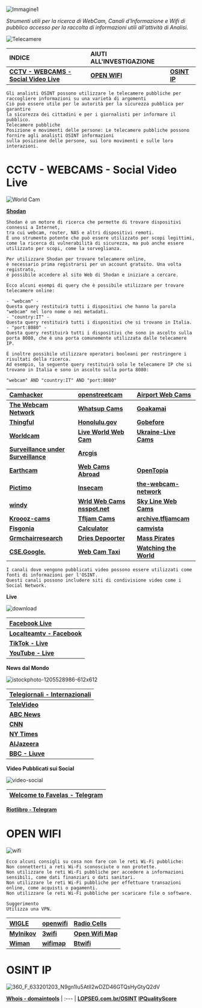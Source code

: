 ![Immagine1](https://github.com/CScorza/OSINTSurveillance/assets/98583912/8a4d4fe5-114d-436b-90d1-4e128db5f2f9)

*Strumenti utili per la ricerca di WebCam, Canali d'Informazione e Wifi di pubblico accesso per la raccolta di informazioni utili all'attività di Analisi.*


![Telecamere](https://github.com/CScorza/OSINTSurveillance/assets/98583912/33a5859d-6d5f-4e1b-ac5f-98ee20e8e31e)


|**INDICE**|**AIUTI ALL'INVESTIGAZIONE**||
| :--- | :--- | :--- |
|[**CCTV - WEBCAMS - Social Video Live**](https://github.com/CScorza/OSINTSurveillance/tree/main#cctv---webcams---social-video-live)|[**OPEN WIFI**](https://github.com/CScorza/OSINTSurveillance/tree/main#open-wifi)|[**OSINT IP**](https://github.com/CScorza/OSINTSurveillance/tree/osint-ip)|

```
Gli analisti OSINT possono utilizzare le telecamere pubbliche per raccogliere informazioni su una varietà di argomenti
Ciò può essere utile per le autorità per la sicurezza pubblica per garantire
la sicurezza dei cittadini e per i giornalisti per informare il pubblico. 
Telecamere pubbliche
Posizione e movimenti delle persone: Le telecamere pubbliche possono fornire agli analisti OSINT informazioni
sulla posizione delle persone, sui loro movimenti e sulle loro interazioni. 
```

# CCTV - WEBCAMS - Social Video Live
![World Cam](https://user-images.githubusercontent.com/98583912/202259674-34a165d5-98af-44e7-aae0-4a108b15de49.gif)

[**Shodan**](https://www.shodan.io/)

```
Shodan è un motore di ricerca che permette di trovare dispositivi connessi a Internet, 
tra cui webcam, router, NAS e altri dispositivi remoti.
È uno strumento potente che può essere utilizzato per scopi legittimi, 
come la ricerca di vulnerabilità di sicurezza, ma può anche essere utilizzato per scopi, come la sorveglianza.

Per utilizzare Shodan per trovare telecamere online, 
è necessario prima registrarsi per un account gratuito. Una volta registrato, 
è possibile accedere al sito Web di Shodan e iniziare a cercare.

Ecco alcuni esempi di query che è possibile utilizzare per trovare telecamere online:

- "webcam" - 
Questa query restituirà tutti i dispositivi che hanno la parola "webcam" nel loro nome o nei metadati.
- "country:IT" - 
Questa query restituirà tutti i dispositivi che si trovano in Italia.
- "port:8080" - 
Questa query restituirà tutti i dispositivi che sono in ascolto sulla porta 8080, che è una porta comunemente utilizzata dalle telecamere IP.

È inoltre possibile utilizzare operatori booleani per restringere i risultati della ricerca. 
Ad esempio, la seguente query restituirà solo le telecamere IP che si trovano in Italia e sono in ascolto sulla porta 8080:

"webcam" AND "country:IT" AND "port:8080"
```

[**Camhacker**](https://www.camhacker.com/)|[**openstreetcam**](https://openstreetcam.org/map/)|[**Airport Web Cams**](https://airportwebcams.net)|
| :--- | :--- | :--- |
[**The Webcam Network**](http://www.the-webcam-network.com/)|[**Whatsup Cams**](https://www.whatsupcams.com/en/) |[**Goakamai**](http://goakamai.org/home)|
[**Thingful**](http://www.thingful.net/)|[**Honolulu.gov**](http://www2.honolulu.gov/honolulumyway/?trafficcam)|[**Gobefore**](http://gobefore.me/cams/)|
[**Worldcam**](https://worldcam.eu/)|[**Live World Web Cam**](http://liveworldwebcam.net/)|[**Ukraine-Live  Cams**](https://nagix.github.io/ukraine-livecams/)|
[**Surveillance under Surveillance**](https://sunders.uber.space)|[**Arcgis**](https://www.arcgis.com/apps/webappviewer/index.html?id=0f7aa08cc4b74fc6a0c4308d4eace6b3)|
[**Earthcam**](https://www.earthcam.com/)|[**Web Cams Abroad**](https://www.webcamsabroad.com/)|[**OpenTopia**](http://www.opentopia.com/)|[**WebCams**](https://www.webcams.travel/)|
[**Pictimo**](https://www.pictimo.com/)|[**Insecam**](http://insecam.org/)|[**the-webcam-network**](http://www.the-webcam-network.com/)|
[**windy**](https://www.windy.com/-Webcams/webcams)|[**Wrld Web Cams nsspot.net**](http://world-webcams.nsspot.net/)|[**Sky Line Web Cams**](https://www.skylinewebcams.com/en/webcm)|
[**Kroooz-cams**](https://www.kroooz-cams.com/)|[**Tfljam Cams**](https://www.tfljamcams.net/)|[**archive.tfljamcam**](https://archive.tfljamcams.net/)|
[**Fisgonia**](http://www.fisgonia.com/)|[**Calculator**](https://calculator.ipvm.com/)|[**camvista**](http://www.camvista.com/)| 
[**Grmchairresearch**](https://otc.armchairresearch.org/map)|[**Dries Depoorter**](https://driesdepoorter.be/thefollower/)|[**Mass Pirates**](https://cctv.masspirates.org/)|
[**CSE.Google.**](https://cse.google.com/cse?cx=013991603413798772546:gjcdtyiytey#gsc.tab=0)|[**Web Cam Taxi**](https://www.webcamtaxi.com/en/)|[**Watching the World**](https://webcamaze.engineering.zhaw.ch/watchingtheworld/)|

```
I canali dove vengono pubblicati video possono essere utilizzati come fonti di informazioni per l'OSINT. 
Questi canali possono includere siti di condivisione video come i Social Network.
```

**Live**

![download](https://github.com/CScorza/OSINTSurveillance/assets/98583912/b0c31e97-164d-4d36-9cb9-44e90b3dda8c)

|[**Facebook Live**](https://www.facebook.com/watch/live/)|
| :--- |
|[**Localteamtv - Facebook**](https://www.facebook.com/localteamtv)|
|[**TikTok - Live**](https://www.tiktok.com/live)|
|[**YouTube - Live**](https://www.youtube.com/channel/UC4R8DWoMoI7CAwX8_LjQHig)|

**News dal Mondo**

![istockphoto-1205528986-612x612](https://github.com/CScorza/OSINTSurveillance/assets/98583912/2578c4b3-b74a-4272-a1cc-694db9eee583)

|[**Telegiornali - Internazionali**](https://photocall.tv/)|
| :--- |
|[**TeleVideo**](https://www.televideo.rai.it/televideo/pub/index.jsp)|
|[**ABC News**](http://abcnews.go.com/)|
|[**CNN**](http://cnn.com)|
|[**NY Times**](http://nytimes.com)|
|[**AlJazeera**](https://www.aljazeera.com/live)|
|[**BBC - Liuve**](https://www.bbc.co.uk/iplayer/live/bbcone)|


**Video Pubblicati sui Social**

![video-social](https://github.com/CScorza/OSINTSurveillance/assets/98583912/7fbad402-2dbc-41ca-a62f-c1ab42bf9dde)


|[**Welcome to Favelas - Telegram**](https://t.me/joinchat/x629Xz5ZNy80NWM0)|
| :--- |
[**Riotlibro - Telegram**](https://t.me/riotlibro)


# OPEN WIFI

![wifi](https://github.com/CScorza/OSINTSurveillance/assets/98583912/8bbcbac6-776a-43b2-bfe3-5535bad021e1)


```
Ecco alcuni consigli su cosa non fare con le reti Wi-Fi pubbliche:
Non connetterti a reti Wi-Fi sconosciute o non protette.
Non utilizzare le reti Wi-Fi pubbliche per accedere a informazioni sensibili, come dati finanziari o dati sanitari.
Non utilizzare le reti Wi-Fi pubbliche per effettuare transazioni online, come acquisti o pagamenti.
Non utilizzare le reti Wi-Fi pubbliche per scaricare file o software. 

Suggerimento
Utilizza una VPN. 
```

|[**WIGLE**](https://wigle.net/)|[**openwifi**](https://openwifi.su/)|[**Radio Cells**](https://radiocells.org/)|
| :--- | :--- | :--- |
|[**Mylnikov**](https://www.mylnikov.org/)|[**3wifi**](https://3wifi.stascorp.com/)|[**Open Wifi Map**](https://openwifimap.net/)
|[**Wiman**](https://www.wiman.me/)|[**wifimap**](https://www.wifimap.io/)|[**Btwifi**](https://www.btwifi.com/)|[**Open wWifi Spots**](http://openwifispots.com/)|

# OSINT IP

![360_F_633201203_N9gn1Iu5Atll2wDZD46GTQsHyGtyQ2dV](https://github.com/CScorza/OSINTSurveillance/assets/98583912/51c51604-a82c-494c-ada2-7fd977183fba)

[**Whois - domaintools**](https://whois.domaintools.com/)
| :--- | 
[**LOPSEG.com.br/OSINT**](https://www.lopseg.com.br/osint)
[**IPQualityScore**](https://www.ipqualityscore.com/)
